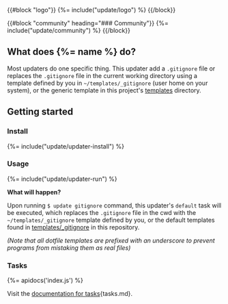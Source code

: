 {{#block "logo"}}
{%= include("update/logo") %}
{{/block}}

{{#block "community" heading="### Community"}}
{%= include("update/community") %}
{{/block}}

## What does {%= name %} do?

Most updaters do one specific thing. This updater add a `.gitignore` file or replaces the `.gitignore` file in the current working directory using a template defined by you in `~/templates/_gitignore` (user home on your system), or the generic template in this project's [templates](templates) directory.

## Getting started
### Install
{%= include("update/updater-install") %}

### Usage
{%= include("update/updater-run") %}

**What will happen?**

Upon running `$ update gitignore` command, this updater's `default` task will be executed, which replaces the `.gitignore` file in the cwd with the `~/templates/_gitignore` template defined by you, or the default templates found in [templates/_gitignore](templates/_gitignore) in this repository.

_(Note that all dotfile templates are prefixed with an underscore to prevent programs from mistaking them as real files)_

### Tasks
{%= apidocs('index.js') %}

Visit the [documentation for tasks][docs]{tasks.md}.

[docs]: https://github.com/update/update/blob/master/docs/

